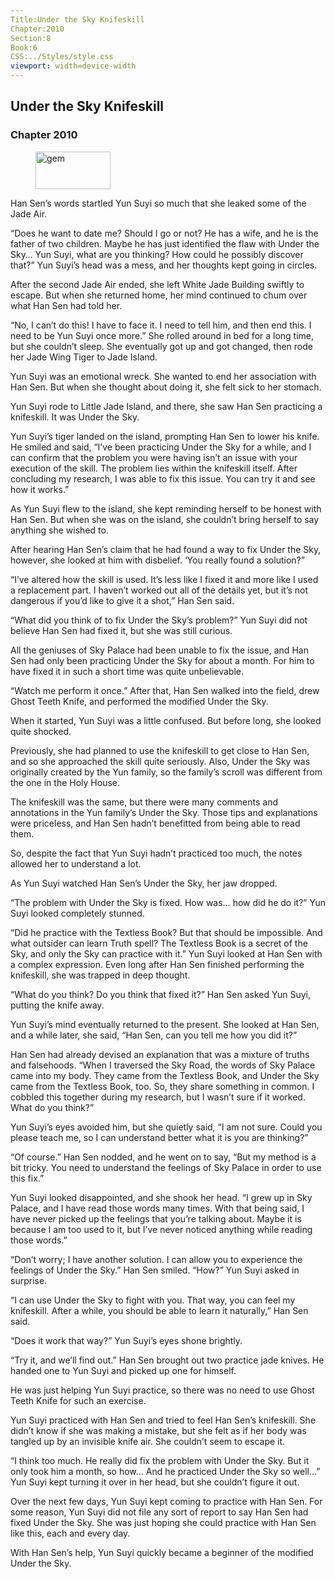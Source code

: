 ```yaml
---
Title:Under the Sky Knifeskill 
Chapter:2010 
Section:8 
Book:6 
CSS:../Styles/style.css 
viewport: width=device-width
---
```

  
## Under the Sky Knifeskill
### Chapter 2010
  
<figure>
	<img src="../Images/gem.gif" alt="gem" id="gem" width="120" height="60" />
</figure>
  

  
Han Sen’s words startled Yun Suyi so much that she leaked some of the Jade Air.

“Does he want to date me? Should I go or not? He has a wife, and he is the father of two children. Maybe he has just identified the flaw with Under the Sky… Yun Suyi, what are you thinking? How could he possibly discover that?” Yun Suyi’s head was a mess, and her thoughts kept going in circles.

After the second Jade Air ended, she left White Jade Building swiftly to escape. But when she returned home, her mind continued to chum over what Han Sen had told her.

“No, I can’t do this! I have to face it. I need to tell him, and then end this. I need to be Yun Suyi once more.” She rolled around in bed for a long time, but she couldn’t sleep. She eventually got up and got changed, then rode her Jade Wing Tiger to Jade Island.

Yun Suyi was an emotional wreck. She wanted to end her association with Han Sen. But when she thought about doing it, she felt sick to her stomach.

Yun Suyi rode to Little Jade Island, and there, she saw Han Sen practicing a knifeskill. It was Under the Sky.

Yun Suyi’s tiger landed on the island, prompting Han Sen to lower his knife. He smiled and said, “I’ve been practicing Under the Sky for a while, and I can confirm that the problem you were having isn’t an issue with your execution of the skill. The problem lies within the knifeskill itself. After concluding my research, I was able to fix this issue. You can try it and see how it works.”

As Yun Suyi flew to the island, she kept reminding herself to be honest with Han Sen. But when she was on the island, she couldn’t bring herself to say anything she wished to.

After hearing Han Sen’s claim that he had found a way to fix Under the Sky, however, she looked at him with disbelief. ‘You really found a solution?”

“I’ve altered how the skill is used. It’s less like I fixed it and more like I used a replacement part. I haven’t worked out all of the details yet, but it’s not dangerous if you’d like to give it a shot,” Han Sen said.

“What did you think of to fix Under the Sky’s problem?” Yun Suyi did not believe Han Sen had fixed it, but she was still curious.

All the geniuses of Sky Palace had been unable to fix the issue, and Han Sen had only been practicing Under the Sky for about a month. For him to have fixed it in such a short time was quite unbelievable.

“Watch me perform it once.” After that, Han Sen walked into the field, drew Ghost Teeth Knife, and performed the modified Under the Sky.

When it started, Yun Suyi was a little confused. But before long, she looked quite shocked.

Previously, she had planned to use the knifeskill to get close to Han Sen, and so she approached the skill quite seriously. Also, Under the Sky was originally created by the Yun family, so the family’s scroll was different from the one in the Holy House.

The knifeskill was the same, but there were many comments and annotations in the Yun family’s Under the Sky. Those tips and explanations were priceless, and Han Sen hadn’t benefitted from being able to read them.

So, despite the fact that Yun Suyi hadn’t practiced too much, the notes allowed her to understand a lot.

As Yun Suyi watched Han Sen’s Under the Sky, her jaw dropped.

“The problem with Under the Sky is fixed. How was… how did he do it?” Yun Suyi looked completely stunned.

“Did he practice with the Textless Book? But that should be impossible. And what outsider can learn Truth spell? The Textless Book is a secret of the Sky, and only the Sky can practice with it.” Yun Suyi looked at Han Sen with a complex expression. Even long after Han Sen finished performing the knifeskill, she was trapped in deep thought.

“What do you think? Do you think that fixed it?” Han Sen asked Yun Suyi, putting the knife away.

Yun Suyi’s mind eventually returned to the present. She looked at Han Sen, and a while later, she said, “Han Sen, can you tell me how you did it?”

Han Sen had already devised an explanation that was a mixture of truths and falsehoods. “When I traversed the Sky Road, the words of Sky Palace came into my body. They came from the Textless Book, and Under the Sky came from the Textless Book, too. So, they share something in common. I cobbled this together during my research, but I wasn’t sure if it worked. What do you think?”

Yun Suyi’s eyes avoided him, but she quietly said, “I am not sure. Could you please teach me, so I can understand better what it is you are thinking?”

“Of course.” Han Sen nodded, and he went on to say, “But my method is a bit tricky. You need to understand the feelings of Sky Palace in order to use this fix.”

Yun Suyi looked disappointed, and she shook her head. “I grew up in Sky Palace, and I have read those words many times. With that being said, I have never picked up the feelings that you’re talking about. Maybe it is because I am too used to it, but I’ve never noticed anything while reading those words.”

“Don’t worry; I have another solution. I can allow you to experience the feelings of Under the Sky.” Han Sen smiled. “How?” Yun Suyi asked in surprise.

“I can use Under the Sky to fight with you. That way, you can feel my knifeskill. After a while, you should be able to learn it naturally,” Han Sen said.

“Does it work that way?” Yun Suyi’s eyes shone brightly.

“Try it, and we’ll find out.” Han Sen brought out two practice jade knives. He handed one to Yun Suyi and picked up one for himself.

He was just helping Yun Suyi practice, so there was no need to use Ghost Teeth Knife for such an exercise.

Yun Suyi practiced with Han Sen and tried to feel Han Sen’s knifeskill. She didn’t know if she was making a mistake, but she felt as if her body was tangled up by an invisible knife air. She couldn’t seem to escape it.

“I think too much. He really did fix the problem with Under the Sky. But it only took him a month, so how… And he practiced Under the Sky so well…” Yun Suyi kept turning it over in her head, but she couldn’t figure it out.

Over the next few days, Yun Suyi kept coming to practice with Han Sen. For some reason, Yun Suyi did not file any sort of report to say Han Sen had fixed Under the Sky. She was just hoping she could practice with Han Sen like this, each and every day.

With Han Sen’s help, Yun Suyi quickly became a beginner of the modified Under the Sky.
